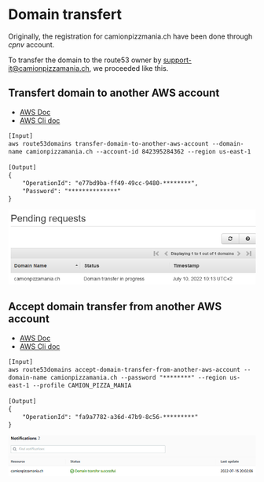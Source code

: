 # Domain transfert

Originally, the registration for camionpizzmania.ch have been done through *cpnv* account.

To transfer the domain to the route53 owner by support-it@camionpizzamania.ch, we proceeded like this.

## Transfert domain to another AWS account

* [AWS Doc](https://docs.aws.amazon.com/Route53/latest/APIReference/API_domains_TransferDomainToAnotherAwsAccount.html)
* [AWS Cli doc](https://docs.aws.amazon.com/cli/latest/reference/route53domains/transfer-domain-to-another-aws-account.html)

```
[Input]
aws route53domains transfer-domain-to-another-aws-account --domain-name camionpizzamania.ch --account-id 842395284362 --region us-east-1

[Output]
{
    "OperationId": "e77bd9ba-ff49-49cc-9480-********",
    "Password": "**************"
}
```

![Domain transfer in progress](img/domainTransferInProgress.PNG)


## Accept domain transfer from another AWS account

* [AWS Doc](https://docs.aws.amazon.com/Route53/latest/APIReference/API_domains_AcceptDomainTransferFromAnotherAwsAccount.html)
* [AWS Cli doc](https://docs.aws.amazon.com/cli/latest/reference/route53domains/accept-domain-transfer-from-another-aws-account.html)

```
[Input]
aws route53domains accept-domain-transfer-from-another-aws-account --domain-name camionpizzamania.ch --password "********" --region us-east-1 --profile CAMION_PIZZA_MANIA

[Output]
{
    "OperationId": "fa9a7782-a36d-47b9-8c56-*********"
}
```

![Domain transfer accepted](img/domainTransferAccepted.PNG)